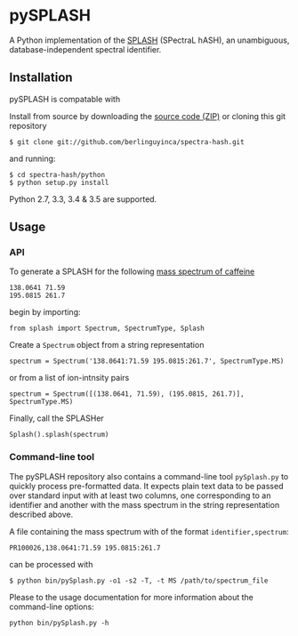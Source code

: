 # pySPLASH

A Python implementation of the [SPLASH](http://splash.fiehnlab.ucdavis.edu) (SPectraL hASH), an unambiguous, database-independent spectral identifier.  

## Installation

pySPLASH is compatable with 

Install from source by downloading the [source code (ZIP)](https://github.com/berlinguyinca/spectra-hash/zipball/master) or cloning this git repository

    $ git clone git://github.com/berlinguyinca/spectra-hash.git

and running:

    $ cd spectra-hash/python
    $ python setup.py install

Python 2.7, 3.3, 3.4 & 3.5 are supported.

## Usage

### API

To generate a SPLASH for the following [mass spectrum of caffeine](http://www.massbank.jp/jsp/FwdRecord.jsp?id=PR100026)

    138.0641 71.59
    195.0815 261.7

begin by importing:

    from splash import Spectrum, SpectrumType, Splash

Create a `Spectrum` object from a string representation

    spectrum = Spectrum('138.0641:71.59 195.0815:261.7', SpectrumType.MS)

or from a list of ion-intnsity pairs

    spectrum = Spectrum([(138.0641, 71.59), (195.0815, 261.7)], SpectrumType.MS)

Finally, call the SPLASHer

    Splash().splash(spectrum)

### Command-line tool

The pySPLASH repository also contains a command-line tool `pySplash.py` to quickly process pre-formatted data.  It expects plain text data to be passed over standard input with at least two columns, one corresponding to an identifier and another with the mass spectrum in the string representation described above.

A file containing the mass spectrum with of the format `identifier,spectrum`:

    PR100026,138.0641:71.59 195.0815:261.7

can be processed with

    $ python bin/pySplash.py -o1 -s2 -T, -t MS /path/to/spectrum_file

Please to the usage documentation for more information about the command-line options:

    python bin/pySplash.py -h